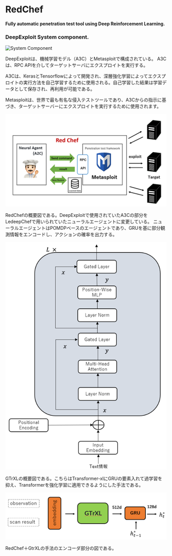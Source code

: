 

# RedChef
**Fully automatic penetration test tool using Deep Reinforcement Learning.**  



### DeepExploit System component.  
![System Component](./img/system_component.png)  

DeepExploitは、機械学習モデル（A3C）とMetasploitで構成されている。
A3Cは、RPC APIを介してターゲットサーバにエクスプロイトを実行する。

A3Cは、KerasとTensorflowによって開発され、深層強化学習によってエクスプロイトの実行方法を自己学習するために使用される。自己学習した結果は学習データとして保存され、再利用が可能である。

Metasploitは、世界で最も有名な侵入テストツールであり、A3Cからの指示に基づき、ターゲットサーバーにエクスプロイトを実行するために使用されます。
 
![redchef](./img/redchef.png)  

RedChefの概要図である。DeepExploitで使用されていたA3Cの部分をLedeepChefで用いられていたニューラルエージェントに変更している。
ニューラルエージェントはPOMDPベースのエージェントであり、GRUを基に部分観測情報をエンコードし、アクションの確率を出力する。


![GTrXL](./img/GTrXL.png)

GTrXLの概要図である。こちらはTransformer-xlにGRUの要素入れて過学習を抑え、Transformerを強化学習に適用できるようにした手法である。

![encoder](./img/redchefcontext.png)

RedChef＋GtrXLの手法のエンコーダ部分の図である。 



